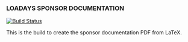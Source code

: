 ### LOADAYS SPONSOR DOCUMENTATION ###


[![Build Status](https://www.travis-ci.org/loadays/sponsordoc.svg?branch=master)](https://www.travis-ci.org/loadays/sponsordoc)


This is the build to create the sponsor documentation PDF from LaTeX.



